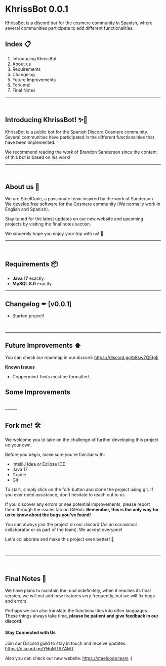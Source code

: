 # KhrissBot 0.0.1
KhrissBot is a discord bot for the cosmere community in Spanish, where several communities participate to add different functionalities.

## Index 📋
1. Introducing KhrissBot
2. About us
3. Requirements
4. Changelog
5. Future Improvements
6. Fork me!
7. Final Notes
---
<br>

## **Introducing KhrissBot! ✨📘**

KhrissBot is a public bot for the Spanish Discord Cosmere community. Several communities have participated in the different functionalities that have been implemented.

We recommend reading the work of Brandon Sanderson since the content of this bot is based on his work!
<br>


------

<br>

## **About us 🙋**
We are SteelCode, a passionate team inspired by the work of Sanderson. We develop free software for the Cosmere community (We normally work in English and Spanish).

Stay tuned for the latest updates on our new website and upcoming projects by visiting the final notes section.

We sincerely hope you enjoy your trip with us! 🎉
<br>

------

<br>

## **Requirements 📦**

- **Java 17** exactly.
- **MySQL 8.0** exactly

------

## **Changelog ✒ [v0.0.1]**
- Started project!

<br>

------

## **Future Improvements ⬆️**
You can check our roadmap in our discord:
https://discord.gg/b8sw7QEtgE
<br>

**Known Issues**
- Coppermind Texts must be formatted.

**Some Improvements**
-
  <br>
------

## **Fork me! 🛠️**
We welcome you to take on the challenge of further developing this project on your own.

Before you begin, make sure you're familiar with:
- IntelliJ Idea or Eclipse IDE
- Java 17
- Gradle
- Git

To start, simply click on the fork button and clone the project using git. If you ever need assistance, don't hesitate to reach out to us.

If you discover any errors or see potential improvements, please report them through the issues tab on GitHub. **Remember, this is the only way for us to know about the bugs you've found!**

You can always join the project on our discord (As an occasional collaborator or as part of the team). We accept everyone!

Let's collaborate and make this project even better! 🌟

<br>

------

<br>

## **Final Notes 🚀**
We have plans to maintain the mod indefinitely, when it reaches its final version, we will not add new features very frequently, but we will fix bugs and errors.

Perhaps we can also translate the functionalities into other languages. These things always take time, **please be patient and give feedback in our discord.**

#### **Stay Connected with Us**

Join our Discord guild to stay in touch and receive updates: https://discord.gg/YHqMTRYAMT

Also you can check our new website: https://steelcode.team :)
